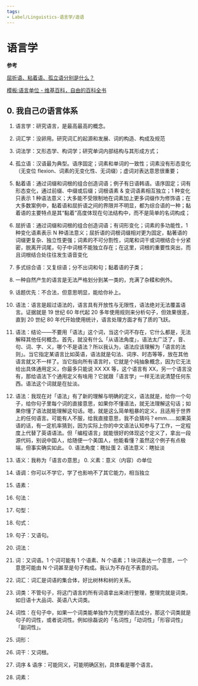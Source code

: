 ```yaml
---
tags:
- Label/Linguistics-语言学/造语
---
```


# 语言学

**参考**

[屈折语、粘着­语、孤立语分别是什么？](https://www.zhihu.com/question/20559546)

[模板:语言单位 - 维基百科，自由的百科全书](https://zh.wikipedia.org/zh-cn/Template:%E8%AF%AD%E8%A8%80%E5%8D%95%E4%BD%8D)


## 0. 我自己の语言体系

1. 语言学：研究语言，是最高最高的概念。
3. 词汇学：没卵用。研究词汇的起源和发展、词的构造、构成及规范
2. 词法学：又形态学、构词学；研究单词内部结构与其形成方式；


1. 孤立语：汉语最为典型。语序固定；词素和单词的一致性；词素没有形态变化（无变位 flexion、词素的无变化性、无词缀）；虚词对表达意思很重要；
2. 黏着语：通过词缀和词根的组合创造词语；例子有日语韩语。语序固定；词有形态变化，通过前缀、中缀或后缀；词根语素 & 变词语素相互独立；1 种变化只表示 1 种语法意义；大多能不受限制地在词素加上更多词缀作为修饰语；在大多数案例中，黏着语和屈折语之间的界限并不明显，都为综合语的一种；黏着语的主要特点是其“黏着”高度体现在句法结构中，而不是简单的名词构成；
3. 屈折语：通过词缀和词根的组合创造词语；有词形变化；词素的多功能性，1 种变化语素表示 N 种语法意义；屈折语的词根词缀相对更为固定，黏著语的词缀更复杂、独立性更强；词素的不可分割性，词尾和词干或词根结合十分紧密，脱离开词尾，句子中词根不能独立存在；在这里，词根的重要性突出，而且词根结合处往往发生语音变化
3. 多式综合语：又复综语；分不出词和句；黏着语的子类；
4. 一种自然产生的语言是无法严格划分到某一类的，充满了杂糅和例外。
5. 话题优先：不合法，但意思明显，能给你补上。
6. 语法：语言是超过语法的，语言具有开放性与无限性，语法绝对无法覆盖语言。证据就是 19 世纪 60 年代起 20 多年使用规则来分析句子，但效果很差，直到 20 世纪 80 年代开始使用统计，语言处理方面才有了质的飞跃。


3. 语法：结论——不要用「语法」这个词，当这个词不存在，它什么都是，无法解释其他任何概念。首先，就没有什么「从语法角度」，语法太广泛了，音、句、词、字、义，哪个不是语法？所以我认为，语法应该理解为「语言的法则」。当它指定某语言比如英语，语法就是句法、词序、时态等等，放在其他语言就又不一样了。当它指向所有语言时，它就是个纯抽象概念，因为它无法给出具体通用定义，你最多只能说 XX XX 等，这个语言有 XX，另一个语言没有，那给语法下个通用定义有啥用？它就跟「语言学」一样无法说清楚任何东西。语法这个词就是在扯淡。
4. 语法：我现在对「语法」有了新的理解与明确的定义，语法就是，给你一个句子，给你句子里每个词的直接意思，如果你不懂语法，就无法理解这句话；如果你懂了语法就能理解这句话。嗯，就是这么简单粗暴的定义，且适用于世界上的任何语言。可能有人不服，给我直接意思，我不会猜吗？emm......如果英语的话，有一定机率猜到，因为实际上你的中文语法认知参与了工作，一定程度上代替了英语语法。但「编程语言」就能很好的体现这个定义了，拿出一段源代码，别说中国人，给随便一个美国人，他能看懂？虽然这个例子有点极端，但事实确实如此。
    0. 语法角度：瞎扯蛋
    2. 语法意义：瞎扯淡
3. 语义：我称为「语言の意思」
    0. 义素：意义（内容）の单位
3. 语调：你可以不学它，学了也影响不了其它能力，相当独立
4. 语素：
5. 句法：
6. 句型：
7. 句式：
7. 句子：又语句。
6. 词法：
2. 词：又词语。1 个词可能有 1 个语素、N 个语素；1 块词表达一个意思，一个意思可能由 N 个词甚至是句子构成。我认为不存在不表意的词。
2. 词汇：词汇是词语的集合体，好比树林和树的关系。
3. 词类：不管句子，将这门语言的所有词语拿出来进行整理，整理完就是词类，如日语十大品词、英语八大词类。
4. 词性：在句子中，如果一个词类能单独作为完整的语法成分，那这个词类就是句子的词性，或者说词性。例如徐磊说的「名词性」「动词性」「形容词性」「副词性」。
5. 词形：
5. 词干：又词根。
2. 词序 & 语序：可能同义，可能明确区别，具体看是哪个语言。
3. 词素：
